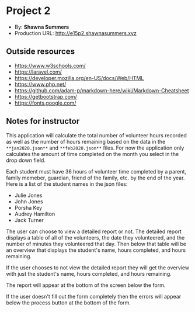 
# Project 2
+ By: **Shawna Summers**
+ Production URL: <http://e15p2.shawnasummers.xyz>

## Outside resources
+ https://www.w3schools.com/
+ https://laravel.com/
+ https://developer.mozilla.org/en-US/docs/Web/HTML
+ https://www.php.net/
+ https://github.com/adam-p/markdown-here/wiki/Markdown-Cheatsheet
+ https://getbootstrap.com/
+ https://fonts.google.com/

## Notes for instructor
This application will calculate the total number of volunteer hours recorded as well as the number of hours remaining based on the data in the `**jan2020.json**` and `**feb2020.json**` files.  For now the application only calculates the amount of time completed on the month you select in the drop down field.

Each student must have 36 hours of volunteer time completed by a parent, family memeber, guardian, friend of the family, etc. by the end of the year.  Here is a list of the student names in the json files:
+ Julie Jones
+ John Jones
+ Porsha Key
+ Audrey Hamilton
+ Jack Turner

The user can choose to view a detailed report or not.  The detailed report displays a table of all of the volunteers, the date they volunteered, and the number of minutes they volunteered that day.  Then below that table will be an overview that displays the student's name, hours completed, and hours remaining.  

If the user chooses to not view the detailed report they will get the overview with just the student's name, hours completed, and hours remaining.  

The report will appear at the bottom of the screen below the form.

If the user doesn't fill out the form completely then the errors will appear below the process button at the bottom of the form.